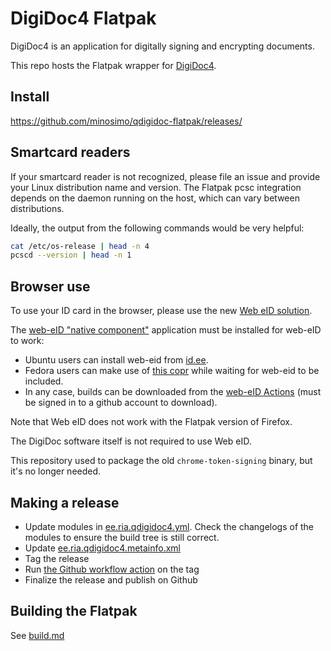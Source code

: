# DigiDoc4 Flatpak

DigiDoc4 is an application for digitally signing and encrypting documents.

This repo hosts the Flatpak wrapper for [DigiDoc4](https://github.com/open-eid/DigiDoc4-Client/).

## Install

https://github.com/minosimo/qdigidoc-flatpak/releases/

## Smartcard readers

If your smartcard reader is not recognized, please file an issue and provide your Linux distribution
name and version. The Flatpak pcsc integration depends on the daemon running on the host, which can
vary between distributions.

Ideally, the output from the following commands would be very helpful:
```sh
cat /etc/os-release | head -n 4
pcscd --version | head -n 1
```

## Browser use

To use your ID card in the browser, please use the new [Web eID
solution](https://www.id.ee/en/article/the-latest-version-of-the-id-software-includes-an-innovative-web-eid-interface/).

The [web-eID "native component"](https://github.com/web-eid/web-eid-app) application must be installed for web-eID to work:
- Ubuntu users can install web-eid from [id.ee](https://www.id.ee/en/article/install-id-software/).
- Fedora users can make use of [this copr](https://copr.fedorainfracloud.org/coprs/abn/web-eid/) while waiting for web-eid to be included.
- In any case, builds can be downloaded from the [web-eID Actions](https://github.com/web-eid/web-eid-app/actions) (must be signed in to a github account to download).

Note that Web eID does not work with the Flatpak version of Firefox.

The DigiDoc software itself is not required to use Web eID.

This repository used to package the old `chrome-token-signing` binary, but it's
no longer needed.

## Making a release

- Update modules in [ee.ria.qdigidoc4.yml](./ee.ria.qdigidoc4.yml). Check the changelogs of the
  modules to ensure the build tree is still correct.
- Update [ee.ria.qdigidoc4.metainfo.xml](./ee.ria.qdigidoc4.metainfo.xml)
- Tag the release
- Run [the Github workflow action](https://github.com/oskarkook/qdigidoc-flatpak/actions/workflows/build.yml)
  on the tag
- Finalize the release and publish on Github

## Building the Flatpak

See [build.md](./build.md)
